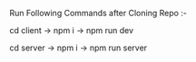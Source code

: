 Run Following Commands after Cloning Repo :-

cd client ->
npm i ->
npm run dev

cd server ->
npm i ->
npm run server
